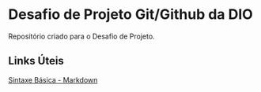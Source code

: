# Desafio de Projeto Git/Github da DIO
Repositório criado para o Desafio de Projeto.

## Links Úteis
[Sintaxe Básica - Markdown](https://www.markdownguide.org/basic-syntax/)
